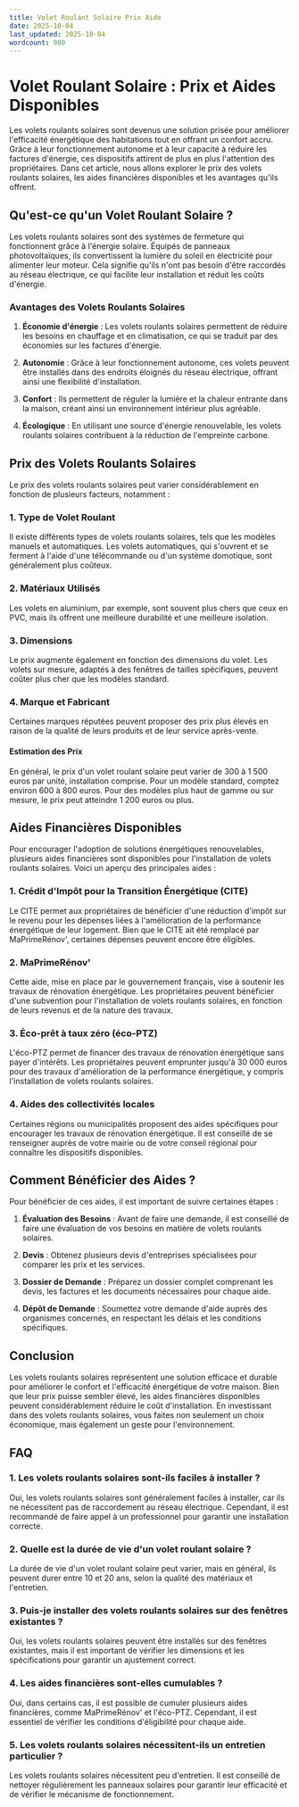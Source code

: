 ```yaml
---
title: Volet Roulant Solaire Prix Aide
date: 2025-10-04
last_updated: 2025-10-04
wordcount: 980
---
```


# Volet Roulant Solaire : Prix et Aides Disponibles

Les volets roulants solaires sont devenus une solution prisée pour améliorer l'efficacité énergétique des habitations tout en offrant un confort accru. Grâce à leur fonctionnement autonome et à leur capacité à réduire les factures d'énergie, ces dispositifs attirent de plus en plus l'attention des propriétaires. Dans cet article, nous allons explorer le prix des volets roulants solaires, les aides financières disponibles et les avantages qu'ils offrent.

## Qu'est-ce qu'un Volet Roulant Solaire ?

Les volets roulants solaires sont des systèmes de fermeture qui fonctionnent grâce à l'énergie solaire. Équipés de panneaux photovoltaïques, ils convertissent la lumière du soleil en électricité pour alimenter leur moteur. Cela signifie qu'ils n'ont pas besoin d'être raccordés au réseau électrique, ce qui facilite leur installation et réduit les coûts d'énergie.

### Avantages des Volets Roulants Solaires

1. **Économie d'énergie** : Les volets roulants solaires permettent de réduire les besoins en chauffage et en climatisation, ce qui se traduit par des économies sur les factures d'énergie.
   
2. **Autonomie** : Grâce à leur fonctionnement autonome, ces volets peuvent être installés dans des endroits éloignés du réseau électrique, offrant ainsi une flexibilité d'installation.

3. **Confort** : Ils permettent de réguler la lumière et la chaleur entrante dans la maison, créant ainsi un environnement intérieur plus agréable.

4. **Écologique** : En utilisant une source d'énergie renouvelable, les volets roulants solaires contribuent à la réduction de l'empreinte carbone.

## Prix des Volets Roulants Solaires

Le prix des volets roulants solaires peut varier considérablement en fonction de plusieurs facteurs, notamment :

### 1. **Type de Volet Roulant**

Il existe différents types de volets roulants solaires, tels que les modèles manuels et automatiques. Les volets automatiques, qui s'ouvrent et se ferment à l'aide d'une télécommande ou d'un système domotique, sont généralement plus coûteux.

### 2. **Matériaux Utilisés**

Les volets en aluminium, par exemple, sont souvent plus chers que ceux en PVC, mais ils offrent une meilleure durabilité et une meilleure isolation.

### 3. **Dimensions**

Le prix augmente également en fonction des dimensions du volet. Les volets sur mesure, adaptés à des fenêtres de tailles spécifiques, peuvent coûter plus cher que les modèles standard.

### 4. **Marque et Fabricant**

Certaines marques réputées peuvent proposer des prix plus élevés en raison de la qualité de leurs produits et de leur service après-vente.

#### Estimation des Prix

En général, le prix d'un volet roulant solaire peut varier de 300 à 1 500 euros par unité, installation comprise. Pour un modèle standard, comptez environ 600 à 800 euros. Pour des modèles plus haut de gamme ou sur mesure, le prix peut atteindre 1 200 euros ou plus.

## Aides Financières Disponibles

Pour encourager l'adoption de solutions énergétiques renouvelables, plusieurs aides financières sont disponibles pour l'installation de volets roulants solaires. Voici un aperçu des principales aides :

### 1. **Crédit d'Impôt pour la Transition Énergétique (CITE)**

Le CITE permet aux propriétaires de bénéficier d'une réduction d'impôt sur le revenu pour les dépenses liées à l'amélioration de la performance énergétique de leur logement. Bien que le CITE ait été remplacé par MaPrimeRénov', certaines dépenses peuvent encore être éligibles.

### 2. **MaPrimeRénov'**

Cette aide, mise en place par le gouvernement français, vise à soutenir les travaux de rénovation énergétique. Les propriétaires peuvent bénéficier d'une subvention pour l'installation de volets roulants solaires, en fonction de leurs revenus et de la nature des travaux.

### 3. **Éco-prêt à taux zéro (éco-PTZ)**

L'éco-PTZ permet de financer des travaux de rénovation énergétique sans payer d'intérêts. Les propriétaires peuvent emprunter jusqu'à 30 000 euros pour des travaux d'amélioration de la performance énergétique, y compris l'installation de volets roulants solaires.

### 4. **Aides des collectivités locales**

Certaines régions ou municipalités proposent des aides spécifiques pour encourager les travaux de rénovation énergétique. Il est conseillé de se renseigner auprès de votre mairie ou de votre conseil régional pour connaître les dispositifs disponibles.

## Comment Bénéficier des Aides ?

Pour bénéficier de ces aides, il est important de suivre certaines étapes :

1. **Évaluation des Besoins** : Avant de faire une demande, il est conseillé de faire une évaluation de vos besoins en matière de volets roulants solaires.

2. **Devis** : Obtenez plusieurs devis d'entreprises spécialisées pour comparer les prix et les services.

3. **Dossier de Demande** : Préparez un dossier complet comprenant les devis, les factures et les documents nécessaires pour chaque aide.

4. **Dépôt de Demande** : Soumettez votre demande d'aide auprès des organismes concernés, en respectant les délais et les conditions spécifiques.

## Conclusion

Les volets roulants solaires représentent une solution efficace et durable pour améliorer le confort et l'efficacité énergétique de votre maison. Bien que leur prix puisse sembler élevé, les aides financières disponibles peuvent considérablement réduire le coût d'installation. En investissant dans des volets roulants solaires, vous faites non seulement un choix économique, mais également un geste pour l'environnement.

## FAQ

### 1. Les volets roulants solaires sont-ils faciles à installer ?

Oui, les volets roulants solaires sont généralement faciles à installer, car ils ne nécessitent pas de raccordement au réseau électrique. Cependant, il est recommandé de faire appel à un professionnel pour garantir une installation correcte.

### 2. Quelle est la durée de vie d'un volet roulant solaire ?

La durée de vie d'un volet roulant solaire peut varier, mais en général, ils peuvent durer entre 10 et 20 ans, selon la qualité des matériaux et l'entretien.

### 3. Puis-je installer des volets roulants solaires sur des fenêtres existantes ?

Oui, les volets roulants solaires peuvent être installés sur des fenêtres existantes, mais il est important de vérifier les dimensions et les spécifications pour garantir un ajustement correct.

### 4. Les aides financières sont-elles cumulables ?

Oui, dans certains cas, il est possible de cumuler plusieurs aides financières, comme MaPrimeRénov' et l'éco-PTZ. Cependant, il est essentiel de vérifier les conditions d'éligibilité pour chaque aide.

### 5. Les volets roulants solaires nécessitent-ils un entretien particulier ?

Les volets roulants solaires nécessitent peu d'entretien. Il est conseillé de nettoyer régulièrement les panneaux solaires pour garantir leur efficacité et de vérifier le mécanisme de fonctionnement.